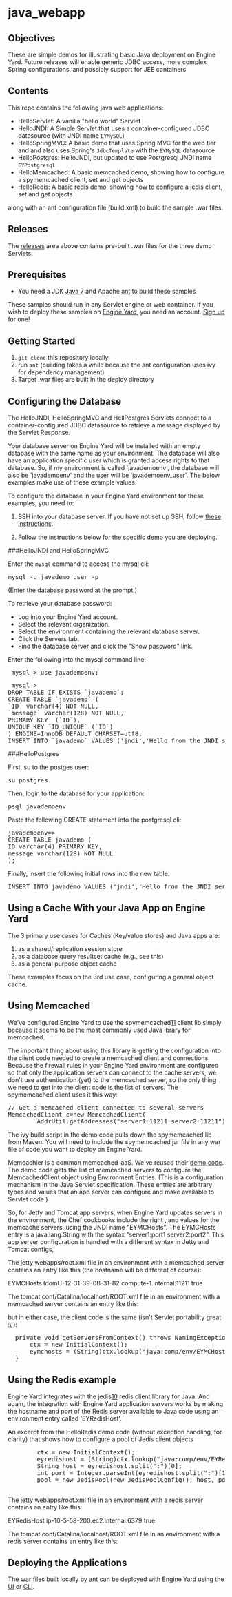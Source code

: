 java_webapp
===========

Objectives
----------
These are simple demos for illustrating basic Java deployment on Engine Yard. Future releases will enable generic JDBC access, more complex Spring configurations, and possibly support for JEE containers. 

Contents
--------
This repo contains the following java web applications:

- HelloServlet: A vanilla "hello world" Servlet 
- HelloJNDI: A Simple Servlet that uses a container-configured JDBC datasource (with JNDI name `EYMySQL`)
- HelloSpringMVC: A basic demo that uses Spring MVC for the web tier and and also uses Spring's `JdbcTemplate` with the `EYMySQL` datasource
- HelloPostgres: HelloJNDI, but updated to use Postgresql JNDI name `EYPostgresql`
- HelloMemcached: A basic memcached demo, showing how to configure a spymemcached client, set and get objects
- HelloRedis: A basic redis demo, showing how to configure a jedis client, set and get objects

along with an ant configuration file (build.xml) to build the sample .war files. 

Releases
--------
The [releases][8] area above contains pre-built .war files for the three demo Servlets.

Prerequisites
-------------
- You need a JDK [Java 7][1] and Apache [ant][7] to build these samples

These samples should run in any Servlet engine or web container. If you wish to deploy these samples on [Engine Yard][2], you need an account. [Sign up][5] for one!

Getting Started
---------------
1. `git clone` this repository locally
2. run `ant` (building takes a while because the ant configuration uses ivy for dependency management)
3. Target .war files are built in the deploy directory

Configuring the Database
------------------------
The HelloJNDI, HelloSpringMVC and HellPostgres Servlets connect to a container-configured JDBC datasource to retrieve a message displayed by the Servlet Response.

Your database server on Engine Yard will be installed with an empty database with the same name as your environment. The database will also have an application specific user which is granted access rights to that database.
So, if my environment is called 'javademoenv', the database will also be 'javademoenv' and the user will be 'javademoenv_user'. The below examples make use of these example values.

To configure the database in your Engine Yard environment for these examples, you need to:

1. SSH into your database server.
If you have not set up SSH, follow [these instructions][6].

2. Follow the instructions below for the specific demo you are deploying.

###HelloJNDI and HelloSpringMVC

Enter the `mysql` command to access the mysql cli:

<pre>mysql -u javademo_user -p </pre>
(Enter the database password at the prompt.)

To retrieve your database password:
 * Log into your Engine Yard account.
 * Select the relevant organization.
 * Select the environment containing the relevant database server.
 * Click the Servers tab.
 * Find the database server and click the "Show password" link.

Enter the following into the mysql command line:

<pre> mysql > use javademoenv;</pre>

<pre> mysql >
DROP TABLE IF EXISTS `javademo`;
CREATE TABLE `javademo` (
`ID` varchar(4) NOT NULL,
`message` varchar(128) NOT NULL,
PRIMARY KEY  (`ID`),
UNIQUE KEY `ID_UNIQUE` (`ID`)
) ENGINE=InnoDB DEFAULT CHARSET=utf8;
INSERT INTO `javademo` VALUES ('jndi','Hello from the JNDI servlet!'), ('spf','Hello from the Spring servlet!');
</pre>

###HelloPostgres

First, su to the postges user:

<pre>su postgres</pre>

Then, login to the database for your application:

<pre>psql javademoenv </pre>

Paste the following CREATE statement into the postgresql cli:

<pre>javademoenv=>
CREATE TABLE javademo (
ID varchar(4) PRIMARY KEY,
message varchar(128) NOT NULL
);
</pre>

Finally, insert the following initial rows into the new table.

<pre>
INSERT INTO javademo VALUES ('jndi','Hello from the JNDI servlet!'), ('spf','Hello from the Spring servlet!');
</pre>

Using a Cache With your Java App on Engine Yard
-----------------------------------------------

The 3 primary use cases for Caches (Key/value stores) and Java apps are:

1. as a shared/replication session store
2. as a database query resultset cache (e.g., see this)
3. as a general purpose object cache

These examples focus on the 3rd use case, configuring a general object cache.

Using Memcached
---------------

We've configured Engine Yard to use the spymemcached[11] client lib simply because it seems to be the most commonly used Java ibrary for memcached.

The important thing about using this library is getting the configuration into the client code needed to create a memcached client and connections. Because the firewall rules in your Engine Yard environment are configured so that only the application servers can connect to the cache servers, we don't use authentication (yet) to the memcached server, so the only thing we need to get into the client code is the list of servers. The spymemcached client uses it this way:

<pre>
// Get a memcached client connected to several servers
MemcachedClient c=new MemcachedClient(
        AddrUtil.getAddresses("server1:11211 server2:11211"));
</pre>

The ivy build script in the demo code pulls down the spymemcached lib from Maven.  You will need to include the spymemcached jar file in any war file of code you want to deploy on Engine Yard.

Memcachier is a common memcached-aaS. We've reused their [demo code][9].  The demo code gets the list of memcached servers to configure the MemcachedClient object using Environment Entries. (This is a configuration mechanism in the Java Servlet specification. These entries are arbitrary types and values that an app server can configure and make available to Servlet code.)

So, for Jetty and Tomcat app servers, when Engine Yard updates servers in the environment, the Chef cookbooks include the right <env-entries>, and values for the memcache servers, using the JNDI name "EYMCHosts". The EYMCHosts entry is a java.lang.String with the syntax "server1:port1 server2:port2". This app server configuration is handled with a different syntax in Jetty and Tomcat configs, 

The jetty webapps/root.xml file in an environment with a memcached server contains an entry like this (the hostname will be different of course):

<quote>
  <New id="EYMCHosts" class="org.eclipse.jetty.plus.jndi.EnvEntry">
  <Arg></Arg>
  <Arg>EYMCHosts</Arg>
  <Arg type="java.lang.String">ldomU-12-31-39-0B-31-82.compute-1.internal:11211</Arg>
  <Arg type="boolean">true</Arg>
</New>
</quote>

The tomcat conf/Catalina/localhost/ROOT.xml file in an environment with a memcached server contains an entry like this:
<quote>
   <Environment name="EYMCHosts" value="domU-12-31-39-0B-31-82.compute-1.internal:11211"
         type="java.lang.String" override="false"/>
</quote>

but in either case, the client code is the same (isn't Servlet portability great :\ ): 

<pre>
  private void getServersFromContext() throws NamingException {
      ctx = new InitialContext();
      eymchosts = (String)ctx.lookup("java:comp/env/EYMCHosts");
  }
</pre>

Using the Redis example
-----------------------
Engine Yard integrates with the jedis[10] redis client library for Java. And again, the integration with Engine Yard application servers works by making the hostname and port of the Redis server available to Java code using an environment entry called 'EYRedisHost'. 

An excerpt from the HelloRedis demo code (without exception handling, for clarity) that shows how to configure a pool of Jedis client objects
<pre>
        ctx = new InitialContext();
        eyredishost = (String)ctx.lookup("java:comp/env/EYRedisHost");
        String host = eyredishost.split(":")[0];
        int port = Integer.parseInt(eyredishost.split(":")[1]);
        pool = new JedisPool(new JedisPoolConfig(), host, port);
 </pre>


The jetty webapps/root.xml file in an environment with a redis server contains an entry like this:

<quote>
<New id="EYRedisHost" class="org.eclipse.jetty.plus.jndi.EnvEntry">
  <Arg></Arg>
  <Arg>EYRedisHost</Arg>
  <Arg type="java.lang.String">ip-10-5-58-200.ec2.internal:6379</Arg>
  <Arg type="boolean">true</Arg>
</New>
</quote>

The tomcat conf/Catalina/localhost/ROOT.xml file in an environment with a redis server contains an entry like this:
<quote>
    <Environment name="EYRedisHost" value="ip-10-5-58-200.ec2.internal:6379"
         type="java.lang.String" override="false"/>
</quote>


Deploying the Applications
--------------------------
The war files built locally by ant can be deployed with Engine Yard using the [UI][3] or [CLI][4].


[1]: http://www.oracle.com/technetwork/java/javase/downloads/index.html
[2]: http://ui.engineyard.com
[3]: https://support.cloud.engineyard.com/entries/26483236-User-Interface-for-Deploying-your-Java-Application-on-Engine-Yard
[4]: https://support.cloud.engineyard.com/entries/27042383-CLI-for-Deploying-your-Java-Application-on-Engine-Yard
[5]: https://support.cloud.engineyard.com/entries/27322283-Sign-up-for-an-Engine-Yard-Account
[6]: https://support.cloud.engineyard.com/entries/27519756-Set-up-SSH
[7]: http://ant.apache.org/
[8]: https://github.com/engineyard/java_webapp/releases
[9]: https://github.com/memcachier/examples-java
[10]: https://github.com/xetorthio/jedis
[11]: https://code.google.com/p/spymemcached
